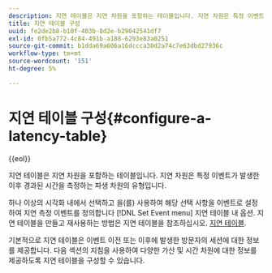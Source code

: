 ```yaml
---
description: 지연 테이블은 지연 차원을 포함하는 테이블입니다. 지연 차원은 특정 이벤트가 발생한 이후 경과된 시간을 측정하는 파생 차원의 유형입니다.
title: 지연 테이블 구성
uuid: fe2de2b8-b10f-403b-8d2e-b29042541df7
exl-id: 0fb5a772-4c84-491b-a188-6293e83a0251
source-git-commit: b1dda69a606a16dccca30d2a74c7e63dbd27936c
workflow-type: tm+mt
source-wordcount: '151'
ht-degree: 5%

---
```


# 지연 테이블 구성{#configure-a-latency-table}

{{eol}}

지연 테이블은 지연 차원을 포함하는 테이블입니다. 지연 차원은 특정 이벤트가 발생한 이후 경과된 시간을 측정하는 파생 차원의 유형입니다.

하나 이상의 시각화 내에서 선택하고 을(를) 사용하여 해당 선택 사항을 이벤트로 설정하여 지연 측정 이벤트를 정의합니다 [!DNL Set Event menu] 지연 테이블 내 옵션. 지연 테이블을 만들고 재사용하는 방법은 지연 테이블을 참조하십시오. [지연 테이블](../../../../home/c-get-started/c-analysis-vis/c-lat-tbls.md#concept-7c7339e257ff4727afdda8e692bbba44).

기본적으로 지연 테이블은 이벤트 이전 또는 이후에 발생한 방문자의 세션에 대한 정보를 제공합니다. 다음 섹션의 지침을 사용하여 다양한 가산 및 시간 차원에 대한 정보를 제공하도록 지연 테이블을 구성할 수 있습니다.
